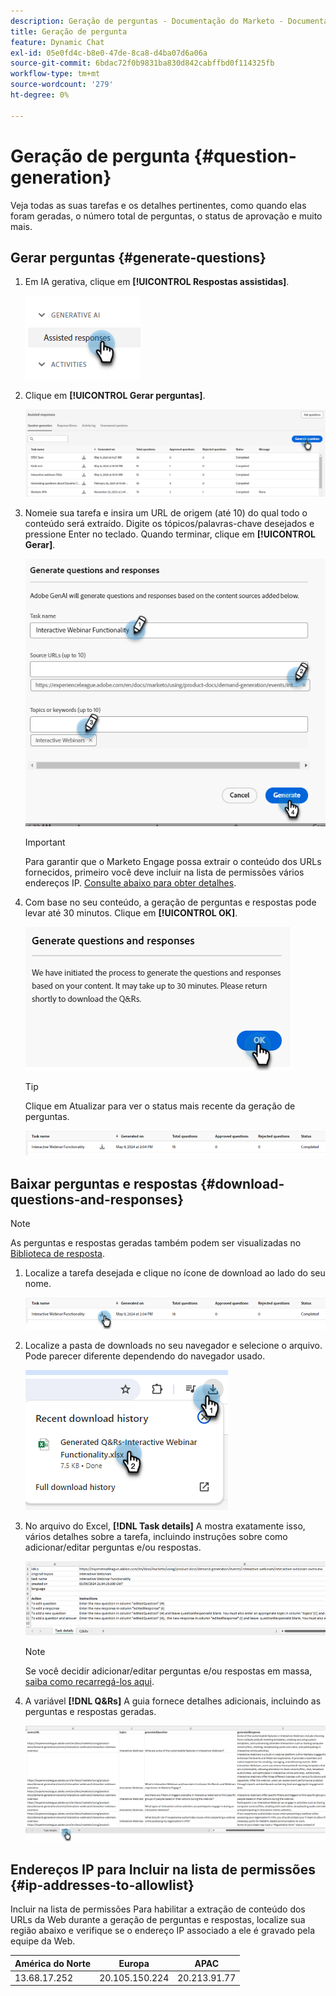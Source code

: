 ```yaml
---
description: Geração de perguntas - Documentação do Marketo - Documentação do produto
title: Geração de pergunta
feature: Dynamic Chat
exl-id: 05e0fd4c-b8e0-47de-8ca8-d4ba07d6a06a
source-git-commit: 6bdac72f0b9831ba830d842cabffbd0f114325fb
workflow-type: tm+mt
source-wordcount: '279'
ht-degree: 0%

---
```


# Geração de pergunta {#question-generation}

Veja todas as suas tarefas e os detalhes pertinentes, como quando elas foram geradas, o número total de perguntas, o status de aprovação e muito mais.

## Gerar perguntas {#generate-questions}

1. Em IA gerativa, clique em **[!UICONTROL Respostas assistidas]**.

   ![](assets/question-generation-1.png)

1. Clique em **[!UICONTROL Gerar perguntas]**.

   ![](assets/question-generation-2.png)

1. Nomeie sua tarefa e insira um URL de origem (até 10) do qual todo o conteúdo será extraído. Digite os tópicos/palavras-chave desejados e pressione Enter no teclado. Quando terminar, clique em **[!UICONTROL Gerar]**.

   ![](assets/question-generation-3.png)

   >[!IMPORTANT]
   >
   >Para garantir que o Marketo Engage possa extrair o conteúdo dos URLs fornecidos, primeiro você deve incluir na lista de permissões vários endereços IP. [Consulte abaixo para obter detalhes](#ip-addresses-to-allowlist).

1. Com base no seu conteúdo, a geração de perguntas e respostas pode levar até 30 minutos. Clique em **[!UICONTROL OK]**.

   ![](assets/question-generation-4.png)

   >[!TIP]
   >
   >Clique em Atualizar para ver o status mais recente da geração de perguntas.

   ![](assets/question-generation-5.png)

## Baixar perguntas e respostas {#download-questions-and-responses}

>[!NOTE]
>
>As perguntas e respostas geradas também podem ser visualizadas no [Biblioteca de resposta](/help/marketo/product-docs/demand-generation/dynamic-chat/generative-ai/response-library.md).

1. Localize a tarefa desejada e clique no ícone de download ao lado do seu nome.

   ![](assets/question-generation-6.png)

1. Localize a pasta de downloads no seu navegador e selecione o arquivo. Pode parecer diferente dependendo do navegador usado.

   ![](assets/question-generation-7.png)

1. No arquivo do Excel, **[!DNL Task details]** A mostra exatamente isso, vários detalhes sobre a tarefa, incluindo instruções sobre como adicionar/editar perguntas e/ou respostas.

   ![](assets/question-generation-8.png)

   >[!NOTE]
   >
   >Se você decidir adicionar/editar perguntas e/ou respostas em massa, [saiba como recarregá-los aqui](/help/marketo/product-docs/demand-generation/dynamic-chat/generative-ai/response-library.md).

1. A variável **[!DNL Q&Rs]** A guia fornece detalhes adicionais, incluindo as perguntas e respostas geradas.

   ![](assets/question-generation-9.png)

## Endereços IP para Incluir na lista de permissões {#ip-addresses-to-allowlist}

Incluir na lista de permissões Para habilitar a extração de conteúdo dos URLs da Web durante a geração de perguntas e respostas, localize sua região abaixo e verifique se o endereço IP associado a ele é gravado pela equipe da Web.

<table width="450">
<thead>
  <tr>
    <th>América do Norte</th>
    <th>Europa</th>
    <th>APAC</th>
  </tr>
</thead>
<tbody>
  <tr>
    <td>13.68.17.252</td>
    <td>20.105.150.224</td>
    <td>20.213.91.77</td>
  </tr>
</tbody>
</table>
